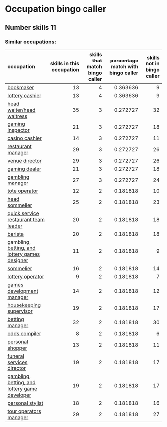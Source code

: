 # Occupation bingo caller
## Number skills 11
### Similar occupations:
| occupation                                                                                        |   skills in this occupation |   skills that match bingo caller |   percentage match with bingo caller |   skills not in bingo caller |
|:--------------------------------------------------------------------------------------------------|----------------------------:|---------------------------------:|-------------------------------------:|-----------------------------:|
| [bookmaker](bookmaker.md)                                                                         |                          13 |                                4 |                             0.363636 |                            9 |
| [lottery cashier](lottery_cashier.md)                                                             |                          13 |                                4 |                             0.363636 |                            9 |
| [head waiter/head waitress](head_waiter-head_waitress.md)                                         |                          35 |                                3 |                             0.272727 |                           32 |
| [gaming inspector](gaming_inspector.md)                                                           |                          21 |                                3 |                             0.272727 |                           18 |
| [casino cashier](casino_cashier.md)                                                               |                          14 |                                3 |                             0.272727 |                           11 |
| [restaurant manager](restaurant_manager.md)                                                       |                          29 |                                3 |                             0.272727 |                           26 |
| [venue director](venue_director.md)                                                               |                          29 |                                3 |                             0.272727 |                           26 |
| [gaming dealer](gaming_dealer.md)                                                                 |                          21 |                                3 |                             0.272727 |                           18 |
| [gambling manager](gambling_manager.md)                                                           |                          27 |                                3 |                             0.272727 |                           24 |
| [tote operator](tote_operator.md)                                                                 |                          12 |                                2 |                             0.181818 |                           10 |
| [head sommelier](head_sommelier.md)                                                               |                          25 |                                2 |                             0.181818 |                           23 |
| [quick service restaurant team leader](quick_service_restaurant_team_leader.md)                   |                          20 |                                2 |                             0.181818 |                           18 |
| [barista](barista.md)                                                                             |                          20 |                                2 |                             0.181818 |                           18 |
| [gambling, betting, and lottery games designer](gambling,_betting,_and_lottery_games_designer.md) |                          11 |                                2 |                             0.181818 |                            9 |
| [sommelier](sommelier.md)                                                                         |                          16 |                                2 |                             0.181818 |                           14 |
| [lottery operator](lottery_operator.md)                                                           |                           9 |                                2 |                             0.181818 |                            7 |
| [games development manager](games_development_manager.md)                                         |                          14 |                                2 |                             0.181818 |                           12 |
| [housekeeping supervisor](housekeeping_supervisor.md)                                             |                          19 |                                2 |                             0.181818 |                           17 |
| [betting manager](betting_manager.md)                                                             |                          32 |                                2 |                             0.181818 |                           30 |
| [odds compiler](odds_compiler.md)                                                                 |                           8 |                                2 |                             0.181818 |                            6 |
| [personal shopper](personal_shopper.md)                                                           |                          13 |                                2 |                             0.181818 |                           11 |
| [funeral services director](funeral_services_director.md)                                         |                          19 |                                2 |                             0.181818 |                           17 |
| [gambling, betting, and lottery game developer](gambling,_betting,_and_lottery_game_developer.md) |                          19 |                                2 |                             0.181818 |                           17 |
| [personal stylist](personal_stylist.md)                                                           |                          18 |                                2 |                             0.181818 |                           16 |
| [tour operators manager](tour_operators_manager.md)                                               |                          29 |                                2 |                             0.181818 |                           27 |
